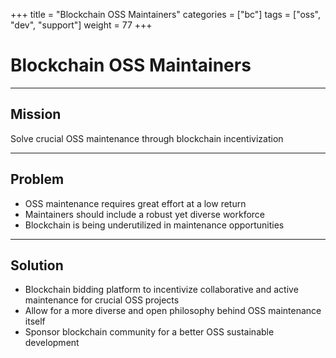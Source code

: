 +++
title = "Blockchain OSS Maintainers"
categories = ["bc"]
tags = ["oss", "dev", "support"]
weight = 77
+++

# Blockchain OSS Maintainers

---

## Mission

Solve crucial OSS maintenance through blockchain incentivization

---

## Problem

- OSS maintenance requires great effort at a low return
- Maintainers should include a robust yet diverse workforce
- Blockchain is being underutilized in maintenance opportunities

---

## Solution

- Blockchain bidding platform to incentivize collaborative and active maintenance for crucial OSS projects
- Allow for a more diverse and open philosophy behind OSS maintenance itself
- Sponsor blockchain community for a better OSS sustainable development
